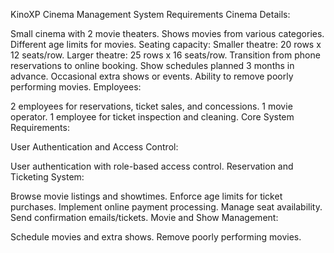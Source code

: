 KinoXP Cinema Management System Requirements
Cinema Details:

Small cinema with 2 movie theaters.
Shows movies from various categories.
Different age limits for movies.
Seating capacity:
Smaller theatre: 20 rows x 12 seats/row.
Larger theatre: 25 rows x 16 seats/row.
Transition from phone reservations to online booking.
Show schedules planned 3 months in advance.
Occasional extra shows or events.
Ability to remove poorly performing movies.
Employees:

2 employees for reservations, ticket sales, and concessions.
1 movie operator.
1 employee for ticket inspection and cleaning.
Core System Requirements:

User Authentication and Access Control:

User authentication with role-based access control.
Reservation and Ticketing System:

Browse movie listings and showtimes.
Enforce age limits for ticket purchases.
Implement online payment processing.
Manage seat availability.
Send confirmation emails/tickets.
Movie and Show Management:

Schedule movies and extra shows.
Remove poorly performing movies.
